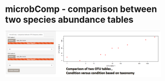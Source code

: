 # microbComp - comparison between two species abundance tables

![alt text](https://github.com/nthomasCUBE/microbComp/blob/master/MicrobComp_Figure1.png)
